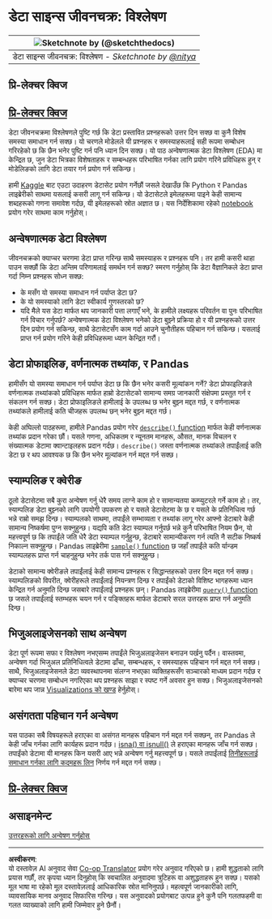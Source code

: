 <!--
CO_OP_TRANSLATOR_METADATA:
{
  "original_hash": "d92f57eb110dc7f765c05cbf0f837c77",
  "translation_date": "2025-08-27T18:01:33+00:00",
  "source_file": "4-Data-Science-Lifecycle/15-analyzing/README.md",
  "language_code": "ne"
}
-->
# डेटा साइन्स जीवनचक्र: विश्लेषण

|![ Sketchnote by [(@sketchthedocs)](https://sketchthedocs.dev) ](../../sketchnotes/15-Analyzing.png)|
|:---:|
| डेटा साइन्स जीवनचक्र: विश्लेषण - _Sketchnote by [@nitya](https://twitter.com/nitya)_ |

## प्रि-लेक्चर क्विज

## [प्रि-लेक्चर क्विज](https://purple-hill-04aebfb03.1.azurestaticapps.net/quiz/28)

डेटा जीवनचक्रमा विश्लेषणले पुष्टि गर्छ कि डेटा प्रस्तावित प्रश्नहरूको उत्तर दिन सक्छ वा कुनै विशेष समस्या समाधान गर्न सक्छ। यो चरणले मोडेलले यी प्रश्नहरू र समस्याहरूलाई सही रूपमा सम्बोधन गरिरहेको छ कि छैन भनेर पुष्टि गर्न पनि ध्यान दिन सक्छ। यो पाठ अन्वेषणात्मक डेटा विश्लेषण (EDA) मा केन्द्रित छ, जुन डेटा भित्रका विशेषताहरू र सम्बन्धहरू परिभाषित गर्नका लागि प्रयोग गरिने प्रविधिहरू हुन् र मोडेलिङको लागि डेटा तयार गर्न प्रयोग गर्न सकिन्छ।

हामी [Kaggle](https://www.kaggle.com/balaka18/email-spam-classification-dataset-csv/version/1) बाट एउटा उदाहरण डेटासेट प्रयोग गर्नेछौं जसले देखाउँछ कि Python र Pandas लाइब्रेरीको साथमा यसलाई कसरी लागू गर्न सकिन्छ। यो डेटासेटले इमेलहरूमा पाइने केही सामान्य शब्दहरूको गणना समावेश गर्दछ, यी इमेलहरूको स्रोत अज्ञात छ। यस निर्देशिकामा रहेको [notebook](notebook.ipynb) प्रयोग गरेर साथमा काम गर्नुहोस्।

## अन्वेषणात्मक डेटा विश्लेषण

जीवनचक्रको क्याप्चर चरणमा डेटा प्राप्त गरिन्छ साथै समस्याहरू र प्रश्नहरू पनि। तर हामी कसरी थाहा पाउन सक्छौं कि डेटा अन्तिम परिणामलाई समर्थन गर्न सक्छ? 
स्मरण गर्नुहोस् कि डेटा वैज्ञानिकले डेटा प्राप्त गर्दा निम्न प्रश्नहरू सोध्न सक्छ:
-   के मसँग यो समस्या समाधान गर्न पर्याप्त डेटा छ?
-   के यो समस्याको लागि डेटा स्वीकार्य गुणस्तरको छ?
-   यदि मैले यस डेटा मार्फत थप जानकारी पत्ता लगाएँ भने, के हामीले लक्ष्यहरू परिवर्तन वा पुनः परिभाषित गर्न विचार गर्नुपर्छ?
अन्वेषणात्मक डेटा विश्लेषण भनेको डेटा बुझ्ने प्रक्रिया हो र यी प्रश्नहरूको उत्तर दिन प्रयोग गर्न सकिन्छ, साथै डेटासेटसँग काम गर्दा आउने चुनौतीहरू पहिचान गर्न सकिन्छ। यसलाई प्राप्त गर्न प्रयोग गरिने केही प्रविधिहरूमा ध्यान केन्द्रित गरौं।

## डेटा प्रोफाइलिङ, वर्णनात्मक तथ्यांक, र Pandas
हामीसँग यो समस्या समाधान गर्न पर्याप्त डेटा छ कि छैन भनेर कसरी मूल्यांकन गर्ने? डेटा प्रोफाइलिङले वर्णनात्मक तथ्यांकको प्रविधिहरू मार्फत हाम्रो डेटासेटको सामान्य समग्र जानकारी संक्षेपमा प्रस्तुत गर्न र संकलन गर्न सक्छ। डेटा प्रोफाइलिङले हामीलाई के उपलब्ध छ भनेर बुझ्न मद्दत गर्छ, र वर्णनात्मक तथ्यांकले हामीलाई कति चीजहरू उपलब्ध छन् भनेर बुझ्न मद्दत गर्छ।

केही अघिल्लो पाठहरूमा, हामीले Pandas प्रयोग गरेर [`describe()` function]( https://pandas.pydata.org/pandas-docs/stable/reference/api/pandas.DataFrame.describe.html) मार्फत केही वर्णनात्मक तथ्यांक प्रदान गरेका छौं। यसले गणना, अधिकतम र न्यूनतम मानहरू, औसत, मानक विचलन र संख्यात्मक डेटामा क्वान्टाइलहरू प्रदान गर्दछ। `describe()` जस्ता वर्णनात्मक तथ्यांकले तपाईंलाई कति डेटा छ र थप आवश्यक छ कि छैन भनेर मूल्यांकन गर्न मद्दत गर्न सक्छ।

## स्याम्पलिङ र क्वेरीङ
ठूलो डेटासेटमा सबै कुरा अन्वेषण गर्नु धेरै समय लाग्ने काम हो र सामान्यतया कम्प्युटरले गर्ने काम हो। तर, स्याम्पलिङ डेटा बुझ्नको लागि उपयोगी उपकरण हो र यसले डेटासेटमा के छ र यसले के प्रतिनिधित्व गर्छ भन्ने राम्रो समझ दिन्छ। स्याम्पलको साथमा, तपाईंले सम्भाव्यता र तथ्यांक लागू गरेर आफ्नो डेटाबारे केही सामान्य निष्कर्षमा पुग्न सक्नुहुन्छ। यद्यपि कति डेटा स्याम्पल गर्नुपर्छ भन्ने कुनै परिभाषित नियम छैन, यो महत्त्वपूर्ण छ कि तपाईंले जति धेरै डेटा स्याम्पल गर्नुहुन्छ, डेटाबारे सामान्यीकरण गर्न त्यति नै सटीक निष्कर्ष निकाल्न सक्नुहुन्छ। 
Pandas लाइब्रेरीमा [`sample()` function](https://pandas.pydata.org/pandas-docs/stable/reference/api/pandas.DataFrame.sample.html) छ जहाँ तपाईंले कति र्यान्डम स्याम्पलहरू प्राप्त गर्न चाहनुहुन्छ भनेर तर्क पास गर्न सक्नुहुन्छ।

डेटाको सामान्य क्वेरीङले तपाईंलाई केही सामान्य प्रश्नहरू र सिद्धान्तहरूको उत्तर दिन मद्दत गर्न सक्छ। स्याम्पलिङको विपरीत, क्वेरीहरूले तपाईंलाई नियन्त्रण दिन्छ र तपाईंको डेटाको विशिष्ट भागहरूमा ध्यान केन्द्रित गर्न अनुमति दिन्छ जसबारे तपाईंलाई प्रश्नहरू छन्। 
Pandas लाइब्रेरीमा [`query()` function](https://pandas.pydata.org/pandas-docs/stable/reference/api/pandas.DataFrame.query.html) छ जसले तपाईंलाई स्तम्भहरू चयन गर्न र पङ्क्तिहरू मार्फत डेटाबारे सरल उत्तरहरू प्राप्त गर्न अनुमति दिन्छ।

## भिजुअलाइजेसनको साथ अन्वेषण
डेटा पूर्ण रूपमा सफा र विश्लेषण नभएसम्म तपाईंले भिजुअलाइजेसन बनाउन पर्खनु पर्दैन। वास्तवमा, अन्वेषण गर्दा भिजुअल प्रतिनिधित्वले डेटामा ढाँचा, सम्बन्धहरू, र समस्याहरू पहिचान गर्न मद्दत गर्न सक्छ। साथै, भिजुअलाइजेसनले डेटा व्यवस्थापनमा संलग्न नभएका व्यक्तिहरूसँग सञ्चारको माध्यम प्रदान गर्दछ र क्याप्चर चरणमा सम्बोधन नगरिएका थप प्रश्नहरू साझा र स्पष्ट गर्ने अवसर हुन सक्छ। भिजुअलाइजेसनको बारेमा थप जान्न [Visualizations को खण्ड](../../../../../../../../../3-Data-Visualization) हेर्नुहोस्।

## असंगतता पहिचान गर्न अन्वेषण
यस पाठका सबै विषयहरूले हराएका वा असंगत मानहरू पहिचान गर्न मद्दत गर्न सक्छन्, तर Pandas ले केही जाँच गर्नका लागि कार्यहरू प्रदान गर्दछ। [isna() वा isnull()](https://pandas.pydata.org/pandas-docs/stable/reference/api/pandas.isna.html) ले हराएका मानहरू जाँच गर्न सक्छ। तपाईंको डेटामा यी मानहरू किन यसरी आए भन्ने अन्वेषण गर्नु महत्त्वपूर्ण छ। यसले तपाईंलाई [तिनीहरूलाई समाधान गर्नका लागि कदमहरू लिन](/2-Working-With-Data/08-data-preparation/notebook.ipynb) निर्णय गर्न मद्दत गर्न सक्छ।

## [प्रि-लेक्चर क्विज](https://purple-hill-04aebfb03.1.azurestaticapps.net/quiz/27)

## असाइनमेन्ट

[उत्तरहरूको लागि अन्वेषण गर्नुहोस्](assignment.md)

---

**अस्वीकरण**:  
यो दस्तावेज़ AI अनुवाद सेवा [Co-op Translator](https://github.com/Azure/co-op-translator) प्रयोग गरेर अनुवाद गरिएको छ। हामी शुद्धताको लागि प्रयास गर्छौं, तर कृपया ध्यान दिनुहोस् कि स्वचालित अनुवादमा त्रुटिहरू वा अशुद्धताहरू हुन सक्छ। यसको मूल भाषा मा रहेको मूल दस्तावेज़लाई आधिकारिक स्रोत मानिनुपर्छ। महत्वपूर्ण जानकारीको लागि, व्यावसायिक मानव अनुवाद सिफारिस गरिन्छ। यस अनुवादको प्रयोगबाट उत्पन्न हुने कुनै पनि गलतफहमी वा गलत व्याख्याको लागि हामी जिम्मेवार हुने छैनौं।